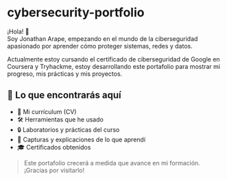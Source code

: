 # cybersecurity-portfolio

¡Hola! 👋  
Soy Jonathan Arape, empezando en el mundo de la ciberseguridad apasionado por aprender cómo proteger sistemas, redes y datos.

Actualmente estoy cursando el certificado de ciberseguridad de Google en Coursera y Tryhackme, estoy desarrollando este portafolio para mostrar mi progreso, mis prácticas y mis proyectos.

## 📘 Lo que encontrarás aquí

- 📄 Mi currículum (CV)
- 🛠️ Herramientas que he usado
- 🔒 Laboratorios y prácticas del curso
- 📸 Capturas y explicaciones de lo que aprendí
- 🎓 Certificados obtenidos

> Este portafolio crecerá a medida que avance en mi formación. ¡Gracias por visitarlo!
